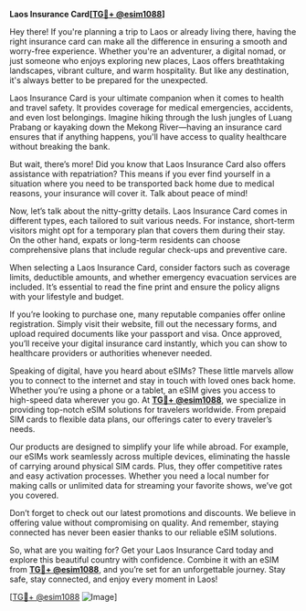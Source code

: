 **Laos Insurance Card[[TG💪+ @esim1088](https://t.me/s/esim1088)]**

Hey there! If you're planning a trip to Laos or already living there, having the right insurance card can make all the difference in ensuring a smooth and worry-free experience. Whether you're an adventurer, a digital nomad, or just someone who enjoys exploring new places, Laos offers breathtaking landscapes, vibrant culture, and warm hospitality. But like any destination, it's always better to be prepared for the unexpected.

Laos Insurance Card is your ultimate companion when it comes to health and travel safety. It provides coverage for medical emergencies, accidents, and even lost belongings. Imagine hiking through the lush jungles of Luang Prabang or kayaking down the Mekong River—having an insurance card ensures that if anything happens, you'll have access to quality healthcare without breaking the bank. 

But wait, there’s more! Did you know that Laos Insurance Card also offers assistance with repatriation? This means if you ever find yourself in a situation where you need to be transported back home due to medical reasons, your insurance will cover it. Talk about peace of mind!

Now, let’s talk about the nitty-gritty details. Laos Insurance Card comes in different types, each tailored to suit various needs. For instance, short-term visitors might opt for a temporary plan that covers them during their stay. On the other hand, expats or long-term residents can choose comprehensive plans that include regular check-ups and preventive care. 

When selecting a Laos Insurance Card, consider factors such as coverage limits, deductible amounts, and whether emergency evacuation services are included. It’s essential to read the fine print and ensure the policy aligns with your lifestyle and budget. 

If you’re looking to purchase one, many reputable companies offer online registration. Simply visit their website, fill out the necessary forms, and upload required documents like your passport and visa. Once approved, you’ll receive your digital insurance card instantly, which you can show to healthcare providers or authorities whenever needed.

Speaking of digital, have you heard about eSIMs? These little marvels allow you to connect to the internet and stay in touch with loved ones back home. Whether you’re using a phone or a tablet, an eSIM gives you access to high-speed data wherever you go. At **[TG💪+ @esim1088](https://t.me/s/esim1088)**, we specialize in providing top-notch eSIM solutions for travelers worldwide. From prepaid SIM cards to flexible data plans, our offerings cater to every traveler’s needs.

Our products are designed to simplify your life while abroad. For example, our eSIMs work seamlessly across multiple devices, eliminating the hassle of carrying around physical SIM cards. Plus, they offer competitive rates and easy activation processes. Whether you need a local number for making calls or unlimited data for streaming your favorite shows, we’ve got you covered.

Don’t forget to check out our latest promotions and discounts. We believe in offering value without compromising on quality. And remember, staying connected has never been easier thanks to our reliable eSIM solutions.

So, what are you waiting for? Get your Laos Insurance Card today and explore this beautiful country with confidence. Combine it with an eSIM from **[TG💪+ @esim1088](https://t.me/s/esim1088)**, and you’re set for an unforgettable journey. Stay safe, stay connected, and enjoy every moment in Laos!

[[TG💪+ @esim1088](https://t.me/s/esim1088) ![Image](https://i.postimg.cc/Y0z9fWf4/image.png)]